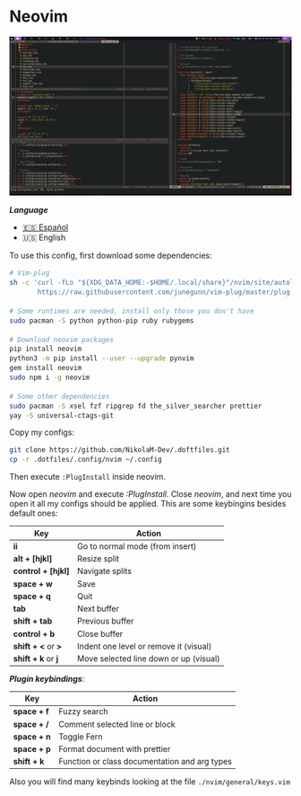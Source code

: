 # Neovim

![Neovim](./neovim.png)

**_Language_**

- [🇪🇸 Español](./README.es.md)
- 🇺🇸 English

To use this config, first download some dependencies:

```bash
# Vim-plug
sh -c 'curl -fLo "${XDG_DATA_HOME:-$HOME/.local/share}"/nvim/site/autoload/plug.vim --create-dirs \
       https://raw.githubusercontent.com/junegunn/vim-plug/master/plug.vim'

# Some runtimes are needed, install only those you don't have
sudo pacman -S python python-pip ruby rubygems

# Download neovim packages
pip install neovim
python3 -m pip install --user --upgrade pynvim
gem install neovim
sudo npm i -g neovim

# Some other dependencies
sudo pacman -S xsel fzf ripgrep fd the_silver_searcher prettier
yay -S universal-ctags-git
```

Copy my configs:

```bash
git clone https://github.com/NikolaM-Dev/.doftfiles.git
cp -r .dotfiles/.config/nvim ~/.config
```

Then execute `:PlugInstall` inside neovim.

Now open _neovim_ and execute _:PlugInstall_. Close _neovim_, and next time
you open it all my configs should be applied. This are some keybingins besides
default ones:

| Key                    | Action                                 |
| ---------------------- | -------------------------------------- |
| **ii**                 | Go to normal mode (from insert)        |
| **alt + [hjkl]**       | Resize split                           |
| **control + [hjkl]**   | Navigate splits                        |
| **space + w**          | Save                                   |
| **space + q**          | Quit                                   |
| **tab**                | Next buffer                            |
| **shift + tab**        | Previous buffer                        |
| **control + b**        | Close buffer                           |
| **shift + <** or **>** | Indent one level or remove it (visual) |
| **shift + k** or **j** | Move selected line down or up (visual) |

**_Plugin keybindings_**:

| Key           | Action                                        |
| ------------- | --------------------------------------------- |
| **space + f** | Fuzzy search                                  |
| **space + /** | Comment selected line or block                |
| **space + n** | Toggle Fern                                   |
| **space + p** | Format document with prettier                 |
| **shift + k** | Function or class documentation and arg types |

Also you will find many keybinds looking at the file `./nvim/general/keys.vim`
